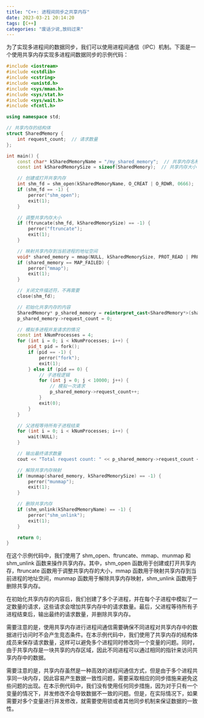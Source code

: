 ```yaml
---
title: "C++: 进程间同步之共享内存"
date: 2023-03-21 20:14:20
tags: [C++]
categories: "废话少说,放码过来"
---
```


为了实现多进程间的数据同步，我们可以使用进程间通信（IPC）机制。下面是一个使用共享内存实现多进程间数据同步的示例代码：

<!-- more -->

```C++
#include <iostream>
#include <cstdlib>
#include <cstring>
#include <unistd.h>
#include <sys/mman.h>
#include <sys/stat.h>
#include <sys/wait.h>
#include <fcntl.h>

using namespace std;

// 共享内存的结构体
struct SharedMemory {
    int request_count;  // 请求数量
};

int main() {
    const char* kSharedMemoryName = "/my_shared_memory";  // 共享内存名称
    const int kSharedMemorySize = sizeof(SharedMemory);  // 共享内存大小

    // 创建或打开共享内存
    int shm_fd = shm_open(kSharedMemoryName, O_CREAT | O_RDWR, 0666);
    if (shm_fd == -1) {
        perror("shm_open");
        exit(1);
    }

    // 调整共享内存大小
    if (ftruncate(shm_fd, kSharedMemorySize) == -1) {
        perror("ftruncate");
        exit(1);
    }

    // 映射共享内存到当前进程的地址空间
    void* shared_memory = mmap(NULL, kSharedMemorySize, PROT_READ | PROT_WRITE, MAP_SHARED, shm_fd, 0);
    if (shared_memory == MAP_FAILED) {
        perror("mmap");
        exit(1);
    }

    // 关闭文件描述符，不再需要
    close(shm_fd);

    // 初始化共享内存的内容
    SharedMemory* p_shared_memory = reinterpret_cast<SharedMemory*>(shared_memory);
    p_shared_memory->request_count = 0;

    // 模拟多进程并发请求的情况
    const int kNumProcesses = 4;
    for (int i = 0; i < kNumProcesses; i++) {
        pid_t pid = fork();
        if (pid == -1) {
            perror("fork");
            exit(1);
        } else if (pid == 0) {
            // 子进程逻辑
            for (int j = 0; j < 10000; j++) {
                // 模拟一次请求
                p_shared_memory->request_count++;
            }
            exit(0);
        }
    }

    // 父进程等待所有子进程结束
    for (int i = 0; i < kNumProcesses; i++) {
        wait(NULL);
    }

    // 输出最终请求数量
    cout << "Total request count: " << p_shared_memory->request_count << endl;

    // 解除共享内存映射
    if (munmap(shared_memory, kSharedMemorySize) == -1) {
        perror("munmap");
        exit(1);
    }

    // 删除共享内存
    if (shm_unlink(kSharedMemoryName) == -1) {
        perror("shm_unlink");
        exit(1);
    }

    return 0;
}
```

在这个示例代码中，我们使用了 shm_open、ftruncate、mmap、munmap 和 shm_unlink 函数来操作共享内存。其中，shm_open 函数用于创建或打开共享内存，ftruncate 函数用于调整共享内存的大小，mmap 函数用于映射共享内存到当前进程的地址空间，munmap 函数用于解除共享内存映射，shm_unlink 函数用于删除共享内存。

在初始化共享内存的内容后，我们创建了多个子进程，并在每个子进程中模拟了一定数量的请求，这些请求会增加共享内存中的请求数量。最后，父进程等待所有子进程结束后，输出最终的请求数量，并删除共享内存。

需要注意的是，使用共享内存进行进程间通信需要确保不同进程对共享内存中的数据进行访问时不会产生竞态条件。在本示例代码中，我们使用了共享内存的结构体成员来保存请求数量，这样可以避免多个进程同时修改同一个变量的问题。同时，由于共享内存是一块共享的内存区域，因此不同进程可以通过相同的指针来访问共享内存中的数据。

需要注意的是，共享内存虽然是一种高效的进程间通信方式，但是由于多个进程共享同一块内存，因此容易产生数据一致性问题，需要采取相应的同步措施来避免这些问题的出现。在本示例代码中，我们没有使用任何同步措施，因为对于只有一个变量的情况下，并发修改不会导致数据不一致的问题。但是，在实际情况下，如果需要对多个变量进行并发修改，就需要使用锁或者其他同步机制来保证数据的一致性。